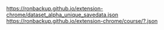 https://ronbackup.github.io/extension-chrome/dataset_alpha_unique_savedata.json
https://ronbackup.github.io/extension-chrome/course/?.json
